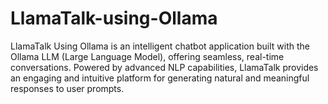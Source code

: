 # LlamaTalk-using-Ollama
LlamaTalk Using Ollama is an intelligent chatbot application built with the Ollama LLM (Large Language Model), offering seamless, real-time conversations. Powered by advanced NLP capabilities, LlamaTalk provides an engaging and intuitive platform for generating natural and meaningful responses to user prompts.
